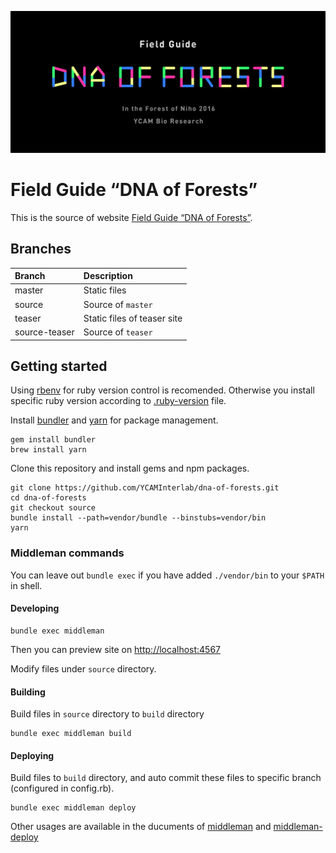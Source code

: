 ![](assets/logo.png)

# Field Guide “DNA of Forests”

This is the source of website [Field Guide “DNA of Forests”](http://dna-of-forests.ycam.jp).


## Branches

| Branch        | Description                 |
|:--------------|:----------------------------|
| master        | Static files                |
| source        | Source of `master`          |
| teaser        | Static files of teaser site |
| source-teaser | Source of `teaser`          |

## Getting started

Using [rbenv](https://github.com/rbenv/rbenv) for ruby version control is recomended.
Otherwise you install specific ruby version according to [.ruby-version](./blob/source/.ruby-version) file.

Install [bundler](http://bundler.io/) and [yarn](https://yarnpkg.com/en/) for package management.

```
gem install bundler
brew install yarn
```

Clone this repository and install gems and npm packages.

```
git clone https://github.com/YCAMInterlab/dna-of-forests.git
cd dna-of-forests
git checkout source
bundle install --path=vendor/bundle --binstubs=vendor/bin
yarn
```

### Middleman commands

You can leave out `bundle exec` if you have added `./vendor/bin` to your `$PATH` in shell.

#### Developing

```
bundle exec middleman
```

Then you can preview site on [http://localhost:4567](http://localhost:4567)

Modify files under `source` directory.


#### Building

Build files in `source` directory to `build` directory

```
bundle exec middleman build
```

#### Deploying

Build files to `build` directory, and auto commit these files to specific branch (configured in config.rb).

```
bundle exec middleman deploy
```

Other usages are available in the ducuments of [middleman](https://middlemanapp.com/) and [middleman-deploy](https://github.com/middleman-contrib/middleman-deploy)
